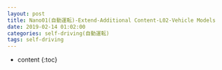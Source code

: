 ```yaml
---
layout: post
title: Nano01(自動運転)-Extend-Additional Content-L02-Vehicle Models
date: 2019-02-14 01:02:00
categories: self-driving(自動運転)
tags: self-driving
---
```

* content
{:toc}

